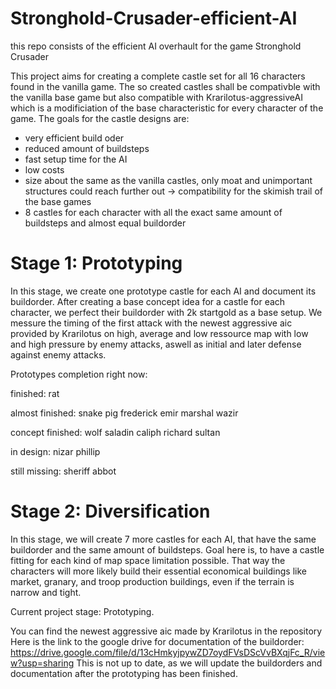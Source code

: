 # Stronghold-Crusader-efficient-AI
this repo consists of the efficient AI overhault for the game Stronghold Crusader

This project aims for creating a complete castle set for all 16 characters found in the vanilla game. The so created castles shall be compativble with the vanilla base game but also compatible with Krarilotus-aggressiveAI which is a modificiation of the base characteristic for every character of the game.
The goals for the castle designs are:
- very efficient build oder
- reduced amount of buildsteps
- fast setup time for the AI
- low costs
- size about the same as the vanilla castles, only moat and unimportant structures could reach further out
-> compatibility for the skimish trail of the base games
- 8 castles for each character with all the exact same amount of buildsteps and almost equal buildorder

# Stage 1: Prototyping
In this stage, we create one prototype castle for each AI and document its buildorder.
After creating a base concept idea for a castle for each character, we perfect their buildorder with 2k startgold as a base setup. We messure the timing of the first attack with the newest aggressive aic provided by Krarilotus on high, average and low ressource map with low and high pressure by enemy attacks, aswell as initial and later defense against enemy attacks.

Prototypes completion right now:

finished:
rat

almost finished:
snake
pig
frederick
emir
marshal
wazir

concept finished:
wolf
saladin
caliph
richard
sultan

in design:
nizar
phillip

still missing:
sheriff
abbot

# Stage 2: Diversification
In this stage, we will create 7 more castles for each AI, that have the same buildorder and the same amount of buildsteps.
Goal here is, to have a castle fitting for each kind of map space limitation possible. That way the characters will more likely build their essential economical buildings like market, granary, and troop production buildings, even if the terrain is narrow and tight.




Current project stage: Prototyping.

You can find the newest aggressive aic made by Krarilotus in the repository
Here is the link to the google drive for documentation of the buildorder:
https://drive.google.com/file/d/13cHmkyjpywZD7oydFVsDScVvBXqjFc_R/view?usp=sharing
This is not up to date, as we will update the buildorders and documentation after the prototyping has been finished.
